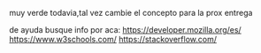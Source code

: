 muy verde todavia,tal vez cambie el concepto para la prox entrega

de ayuda busque info por aca: https://developer.mozilla.org/es/
                              https://www.w3schools.com/
                              https://stackoverflow.com/
